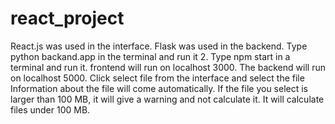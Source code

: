 # react_project
React.js was used in the interface. Flask was used in the backend.
Type python backand.app in the terminal and run it
2. Type npm start in a terminal and run it.
frontend will run on localhost 3000.
The backend will run on localhost 5000.
Click select file from the interface and select the file
Information about the file will come automatically.
If the file you select is larger than 100 MB, it will give a warning and not calculate it.
It will calculate files under 100 MB.
